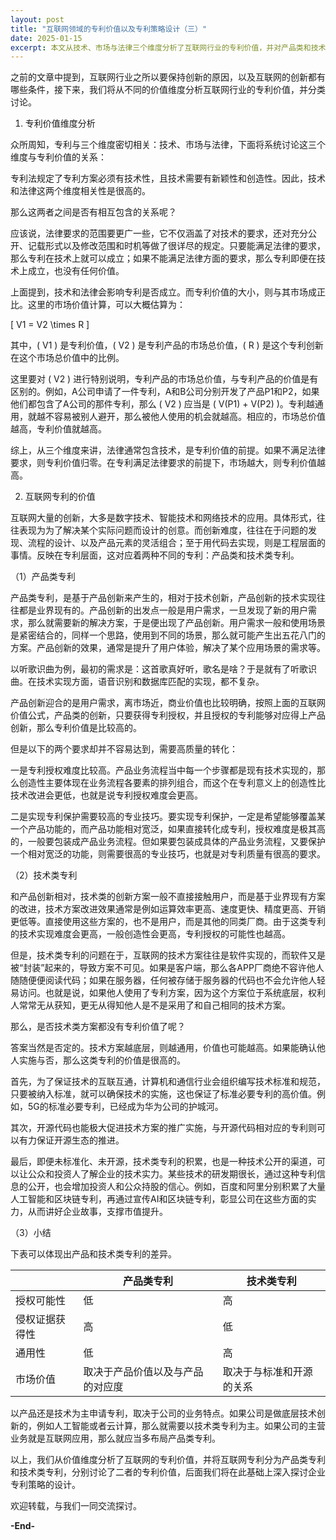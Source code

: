 ```yaml
---
layout: post
title: "互联网领域的专利价值以及专利策略设计（三）"
date: 2025-01-15
excerpt: 本文从技术、市场与法律三个维度分析了互联网行业的专利价值，并对产品类和技术类专利进行了分类讨论。文章指出，专利价值与市场大小成正比，互联网专利的价值取决于多种因素，包括产品价值、与产品对应度以及与标准和开源的关系等。
---
```


之前的文章中提到，互联网行业之所以要保持创新的原因，以及互联网的创新都有哪些条件，接下来，我们将从不同的价值维度分析互联网行业的专利价值，并分类讨论。

1. 专利价值维度分析

众所周知，专利与三个维度密切相关：技术、市场与法律，下面将系统讨论这三个维度与专利价值的关系：

专利法规定了专利方案必须有技术性，且技术需要有新颖性和创造性。因此，技术和法律这两个维度相关性是很高的。

那么这两者之间是否有相互包含的关系呢？

应该说，法律要求的范围要更广一些，它不仅涵盖了对技术的要求，还对充分公开、记载形式以及修改范围和时机等做了很详尽的规定。只要能满足法律的要求，那么专利在技术上就可以成立；如果不能满足法律方面的要求，那么专利即便在技术上成立，也没有任何价值。

上面提到，技术和法律会影响专利是否成立。而专利价值的大小，则与其市场成正比。这里的市场价值计算，可以大概估算为：

\[ V1 = V2 \times R \]

其中，\( V1 \) 是专利价值，\( V2 \) 是专利产品的市场总价值，\( R \) 是这个专利创新在这个市场总价值中的比例。

这里要对 \( V2 \) 进行特别说明，专利产品的市场总价值，与专利产品的价值是有区别的。例如，A公司申请了一件专利，A和B公司分别开发了产品P1和P2，如果他们都包含了A公司的那件专利，那么 \( V2 \) 应当是 \( V(P1) + V(P2) \)。专利越通用，就越不容易被别人避开，那么被他人使用的机会就越高。相应的，市场总价值越高，专利价值就越高。

综上，从三个维度来讲，法律通常包含技术，是专利价值的前提。如果不满足法律要求，则专利价值归零。在专利满足法律要求的前提下，市场越大，则专利价值越高。

2. 互联网专利的价值

互联网大量的创新，大多是数字技术、智能技术和网络技术的应用。具体形式，往往表现为为了解决某个实际问题而设计的创意。而创新难度，往往在于问题的发现、流程的设计、以及产品元素的灵活组合；至于用代码去实现，则是工程层面的事情。反映在专利层面，这对应着两种不同的专利：产品类和技术类专利。

（1）产品类专利

产品类专利，是基于产品创新来产生的，相对于技术创新，产品创新的技术实现往往都是业界现有的。产品创新的出发点一般是用户需求，一旦发现了新的用户需求，那么就需要新的解决方案，于是便出现了产品创新。用户需求一般和使用场景是紧密结合的，同样一个思路，使用到不同的场景，那么就可能产生出五花八门的方案。产品创新的效果，通常是提升了用户体验，解决了某个应用场景的需求等。

以听歌识曲为例，最初的需求是：这首歌真好听，歌名是啥？于是就有了听歌识曲。在技术实现方面，语音识别和数据库匹配的实现，都不复杂。

产品创新迎合的是用户需求，离市场近，商业价值也比较明确，按照上面的互联网价值公式，产品类的创新，只要获得专利授权，并且授权的专利能够对应得上产品创新，那么专利价值是比较高的。

但是以下的两个要求却并不容易达到，需要高质量的转化：

一是专利授权难度比较高。产品业务流程当中每一个步骤都是现有技术实现的，那么创造性主要体现在业务流程各要素的排列组合，而这个在专利意义上的创造性比技术改进会更低，也就是说专利授权难度会更高。

二是实现专利保护需要较高的专业技巧。要实现专利保护，一定是希望能够覆盖某一个产品功能的，而产品功能相对宽泛，如果直接转化成专利，授权难度是极其高的，一般要包装成产品业务流程。但如果要包装成具体的产品业务流程，又要保护一个相对宽泛的功能，则需要很高的专业技巧，也就是对专利质量有很高的要求。

（2）技术类专利

和产品创新相对，技术类的创新方案一般不直接接触用户，而是基于业界现有方案的改进，技术方案改进效果通常是例如运算效率更高、速度更快、精度更高、开销更低等。直接使用这些方案的，也不是用户，而是其他的同类厂商。由于这类专利的技术实现难度会更高，一般创造性会更高，专利授权的可能性也越高。

但是，技术类专利的问题在于，互联网的技术方案往往是软件实现的，而软件又是被“封装”起来的，导致方案不可见。如果是客户端，那么各APP厂商绝不容许他人随随便便阅读代码；如果在服务器，任何被存储于服务器的代码也不会允许他人轻易访问。也就是说，如果他人使用了专利方案，因为这个方案位于系统底层，权利人常常无从获知，更无从得知他人是不是采用了和自己相同的技术方案。

那么，是否技术类方案都没有专利价值了呢？

答案当然是否定的。技术方案越底层，则越通用，价值也可能越高。如果能确认他人实施与否，那么这类专利的价值是很高的。

首先，为了保证技术的互联互通，计算机和通信行业会组织编写技术标准和规范，只要被纳入标准，就可以确保技术的实施，这也保证了标准必要专利的高价值。例如，5G的标准必要专利，已经成为华为公司的护城河。

其次，开源代码也能极大促进技术方案的推广实施，与开源代码相对应的专利则可以有力保证开源生态的推进。

最后，即便未标准化、未开源，技术类专利的积累，也是一种技术公开的渠道，可以让公众和投资人了解企业的技术实力。某些技术的研发期很长，通过这种专利信息的公开，也会增加投资人和公众持股的信心。例如，百度和阿里分别积累了大量人工智能和区块链专利，再通过宣传AI和区块链专利，彰显公司在这些方面的实力，从而讲好企业故事，支撑市值提升。

（3）小结

下表可以体现出产品和技术类专利的差异。

|                | 产品类专利                       | 技术类专利               |
| -------------- | -------------------------------- | ------------------------ |
| 授权可能性     | 低                               | 高                       |
| 侵权证据获得性 | 高                               | 低                       |
| 通用性         | 低                               | 高                       |
| 市场价值       | 取决于产品价值以及与产品的对应度 | 取决于与标准和开源的关系 |

以产品还是技术为主申请专利，取决于公司的业务特点。如果公司是做底层技术创新的，例如人工智能或者云计算，那么就需要以技术类专利为主。如果公司的主营业务就是互联网应用，那么就应当多布局产品类专利。

以上，我们从价值维度分析了互联网的专利价值，并将互联网专利分为产品类专利和技术类专利，分别讨论了二者的专利价值，后面我们将在此基础上深入探讨企业专利策略的设计。

欢迎转载，与我们一同交流探讨。

**-End-**